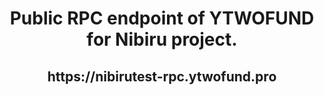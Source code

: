  <h1 align="center"> Public RPC endpoint of YTWOFUND for Nibiru project.

 <h2 align="center"> https://nibirutest-rpc.ytwofund.pro
